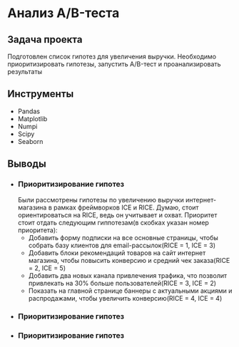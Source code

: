 # Анализ A/B-теста

## Задача проекта  
Подготовлен список гипотез для увеличения выручки. Необходимо приоритизировать гипотезы, запустить A/B-тест и проанализировать результаты

## Инструменты
- Pandas
- Matplotlib
- Numpi
- Scipy
- Seaborn

## Выводы
- ### Приоритизирование гипотез
  Были рассмотрены гипотезы по увеличению выручки интернет-магазина в рамках фреймворков ICE и RICE. Думаю, стоит ориентироваться на RICE, ведь он учитывает и охват. Приоритет стоит отдать следующим гиппотезам(в скобках указан номер приоритета):
  - Добавить форму подписки на все основные страницы, чтобы собрать базу клиентов для email-рассылок(RICE = 1, ICE = 3)
  - Добавить блоки рекомендаций товаров на сайт интернет магазина, чтобы повысить конверсию и средний чек заказа(RICE = 2, ICE = 5)
  - Добавить два новых канала привлечения трафика, что позволит привлекать на 30% больше пользователей(RICE = 3, ICE = 2)
  - Показать на главной странице баннеры с актуальными акциями и распродажами, чтобы увеличить конверсию(RICE = 4, ICE = 4)
 - ### Приоритизирование гипотез
 - ### Приоритизирование гипотез

